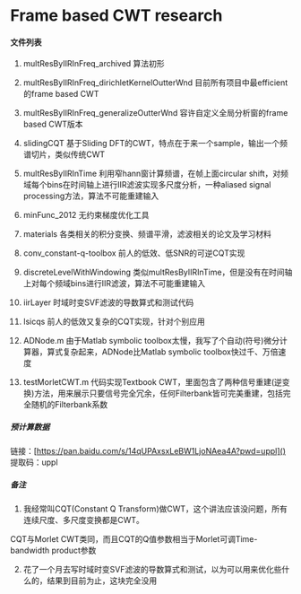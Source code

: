 # Frame based CWT research

#### 文件列表

1. multResByIIRInFreq_archived
   算法初形

2. multResByIIRInFreq_dirichletKernelOutterWnd
   目前所有项目中最efficient的frame based CWT

3. multResByIIRInFreq_generalizeOutterWnd
   容许自定义全局分析窗的frame based CWT版本

4. slidingCQT
   基于Sliding DFT的CWT，特点在于来一个sample，输出一个频谱切片，类似传统CWT

5. multResByIIRInTime
   利用窄hann窗计算频谱，在帧上面circular shift，对频域每个bins在时间轴上进行IIR滤波实现多尺度分析，一种aliased signal processing方法，算法不可能重建输入

6. minFunc_2012
   无约束梯度优化工具

7. materials
   各类相关的积分变换、频谱平滑，滤波相关的论文及学习材料

8. conv_constant-q-toolbox
   前人的低效、低SNR的可逆CQT实现

9. discreteLevelWithWindowing
   类似multResByIIRInTime，但是没有在时间轴上对每个频域bins进行IIR滤波，算法不可能重建输入

10. iirLayer
    时域时变SVF滤波的导数算式和测试代码

11. lsicqs
    前人的低效又复杂的CQT实现，针对个别应用

12. ADNode.m
    由于Matlab symbolic toolbox太慢，我写了个自动(符号)微分计算器，算式复杂起来，ADNode比Matlab symbolic toolbox快过千、万倍速度

13. testMorletCWT.m
    代码实现Textbook CWT，里面包含了两种信号重建(逆变换)方法，用来展示只要信号完全冗余，任何Filterbank皆可完美重建，包括完全随机的Filterbank系数

##### 预计算数据

链接：[https://pan.baidu.com/s/14qUPAxsxLeBW1LjoNAea4A?pwd=uppl]() 
提取码：uppl

##### 备注

1. 我经常叫CQT(Constant Q Transform)做CWT，这个讲法应该没问题，所有连续尺度、多尺度变换都是CWT。

CQT与Morlet CWT类同，而且CQT的Q值参数相当于Morlet可调Time-bandwidth product参数

2. 花了一个月去写时域时变SVF滤波的导数算式和测试，以为可以用来优化些什么的，结果到目前为止，这块完全没用
